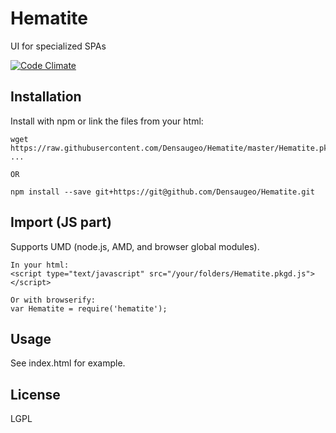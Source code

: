 # Hematite

UI for specialized SPAs

[![Code Climate](https://codeclimate.com/github/Densaugeo/Hematite/badges/gpa.svg)](https://codeclimate.com/github/Densaugeo/Hematite)

## Installation

Install with npm or link the files from your html:

~~~
wget https://raw.githubusercontent.com/Densaugeo/Hematite/master/Hematite.pkgd.js
...

OR

npm install --save git+https://git@github.com/Densaugeo/Hematite.git
~~~

## Import (JS part)

Supports UMD (node.js, AMD, and browser global modules).

~~~
In your html:
<script type="text/javascript" src="/your/folders/Hematite.pkgd.js"></script>

Or with browserify:
var Hematite = require('hematite');
~~~

## Usage

See index.html for example.

## License

LGPL
